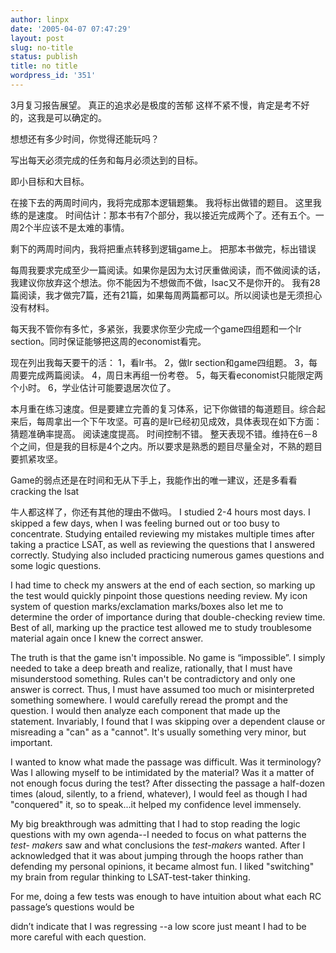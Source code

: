 ```yaml
---
author: linpx
date: '2005-04-07 07:47:29'
layout: post
slug: no-title
status: publish
title: no title
wordpress_id: '351'
---
```


3月复习报告展望。 真正的追求必是极度的苦郁 这样不紧不慢，肯定是考不好的，这我是可以确定的。

想想还有多少时间，你觉得还能玩吗？

写出每天必须完成的任务和每月必须达到的目标。

即小目标和大目标。

在接下去的两周时间内，我将完成那本逻辑题集。 我将标出做错的题目。 这里我练的是速度。
时间估计：那本书有7个部分，我以接近完成两个了。还有五个。一周2个半应该不是太难的事情。

剩下的两周时间内，我将把重点转移到逻辑game上。 把那本书做完，标出错误

每周我要求完成至少一篇阅读。如果你是因为太讨厌重做阅读，而不做阅读的话，我建议你放弃这个想法。你不能因为不想做而不做，lsac又不是你开的。
我有28篇阅读，我才做完7篇，还有21篇，如果每周两篇都可以。所以阅读也是无须担心没有材料。

  
每天我不管你有多忙，多紧张，我要求你至少完成一个game四组题和一个lr section。同时保证能够把这周的economist看完。

现在列出我每天要干的活： 1，看lr书。 2，做lr section和game四组题。 3，每周要完成两篇阅读。 4，周日末再组一份考卷。
5，每天看economist只能限定两个小时。 6，学业估计可能要退居次位了。

本月重在练习速度。但是要建立完善的复习体系，记下你做错的每道题目。综合起来后，每周拿出一个下午攻坚。可喜的是lr已经初见成效，具体表现在如下方面：
猜题准确率提高。 阅读速度提高。 时间控制不错。
整天表现不错。维持在6－8个之间，但是我的目标是4个之内。所以要求是熟悉的题目尽量全对，不熟的题目要抓紧攻坚。

Game的弱点还是在时间和无从下手上，我能作出的唯一建议，还是多看看cracking the lsat

牛人都这样了，你还有其他的理由不做吗。 I studied 2-4 hours most days. I skipped a few days, when
I was feeling burned out or too busy to concentrate. Studying entailed
reviewing my mistakes multiple times after taking a practice LSAT, as well as
reviewing the questions that I answered correctly. Studying also included
practicing numerous games questions and some logic questions.

  
I had time to check my answers at the end of each section, so marking up the
test would quickly pinpoint those questions needing review. My icon system of
question marks/exclamation marks/boxes also let me to determine the order of
importance during that double-checking review time. Best of all, marking up
the practice test allowed me to study troublesome material again once I knew
the correct answer.

The truth is that the game isn't impossible. No game is “impossible”. I simply
needed to take a deep breath and realize, rationally, that I must have
misunderstood something. Rules can't be contradictory and only one answer is
correct. Thus, I must have assumed too much or misinterpreted something
somewhere. I would carefully reread the prompt and the question. I would then
analyze each component that made up the statement. Invariably, I found that I
was skipping over a dependent clause or misreading a "can" as a "cannot". It's
usually something very minor, but important.

  
I wanted to know what made the passage was difficult. Was it terminology? Was
I allowing myself to be intimidated by the material? Was it a matter of not
enough focus during the test? After dissecting the passage a half-dozen times
(aloud, silently, to a friend, whatever), I would feel as though I had
"conquered" it, so to speak...it helped my confidence level immensely.

  
My big breakthrough was admitting that I had to stop reading the logic
questions with my own agenda--I needed to focus on what patterns the *test-
makers* saw and what conclusions the *test-makers* wanted. After I
acknowledged that it was about jumping through the hoops rather than defending
my personal opinions, it became almost fun. I liked "switching" my brain from
regular thinking to LSAT-test-taker thinking.

For me, doing a few tests was enough to have intuition about what each RC
passage’s questions would be

  
didn’t indicate that I was regressing --a low score just meant I had to be
more careful with each question.

